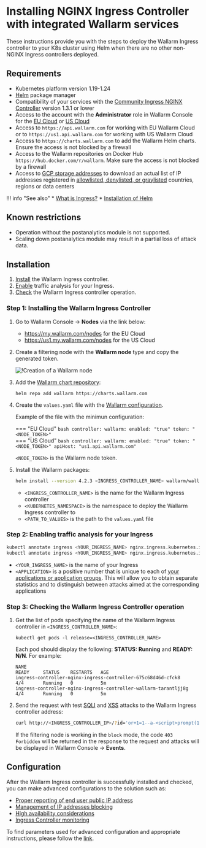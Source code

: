 # Installing NGINX Ingress Controller with integrated Wallarm services

These instructions provide you with the steps to deploy the Wallarm Ingress controller to your K8s cluster using Helm when there are no other non-NGINX Ingress controllers deployed.

## Requirements

* Kubernetes platform version 1.19-1.24
* [Helm](https://helm.sh/) package manager
* Compatibility of your services with the [Community Ingress NGINX Controller](https://github.com/kubernetes/ingress-nginx) version 1.3.1 or lower
* Access to the account with the **Administrator** role in Wallarm Console for the [EU Cloud](https://my.wallarm.com/) or [US Cloud](https://us1.my.wallarm.com/)
* Access to `https://api.wallarm.com` for working with EU Wallarm Cloud or to `https://us1.api.wallarm.com` for working with US Wallarm Cloud
* Access to `https://charts.wallarm.com` to add the Wallarm Helm charts. Ensure the access is not blocked by a firewall
* Access to the Wallarm repositories on Docker Hub `https://hub.docker.com/r/wallarm`. Make sure the access is not blocked by a firewall
* Access to [GCP storage addresses](https://www.gstatic.com/ipranges/goog.json) to download an actual list of IP addresses registered in [allowlisted, denylisted, or graylisted](../user-guides/ip-lists/overview.md) countries, regions or data centers

!!! info "See also"
    * [What is Ingress?](https://kubernetes.io/docs/concepts/services-networking/ingress/)
    * [Installation of Helm](https://helm.sh/docs/intro/install/)

## Known restrictions

* Operation without the postanalytics module is not supported. 
* Scaling down postanalytics module may result in a partial loss of attack data.

## Installation

1. [Install](#step-1-installing-the-wallarm-ingress-controller) the Wallarm Ingress controller.
2. [Enable](#step-2-enabling-traffic-analysis-for-your-ingress) traffic analysis for your Ingress.
3. [Check](#step-3-checking-the-wallarm-ingress-controller-operation) the Wallarm Ingress controller operation. 

### Step 1: Installing the Wallarm Ingress Controller

1. Go to Wallarm Console → **Nodes** via the link below:
    * https://my.wallarm.com/nodes for the EU Cloud
    * https://us1.my.wallarm.com/nodes for the US Cloud
2. Create a filtering node with the **Wallarm node** type and copy the generated token.
    
    ![!Creation of a Wallarm node](../images/user-guides/nodes/create-wallarm-node-name-specified.png)
3. Add the [Wallarm chart repository](https://charts.wallarm.com/):
    ```
    helm repo add wallarm https://charts.wallarm.com
    ```
4. Create the `values.yaml` file with the [Wallarm configuration](configure-kubernetes-en.md).

    Example of the file with the minimun configuration:

    === "EU Cloud"
        ```bash
        controller:
          wallarm:
            enabled: "true"
            token: "<NODE_TOKEN>"
        ```    
    === "US Cloud"
        ```bash
        controller:
          wallarm:
            enabled: "true"
            token: "<NODE_TOKEN>"
            apiHost: "us1.api.wallarm.com"
        ```
    
    `<NODE_TOKEN>` is the Wallarm node token.
5. Install the Wallarm packages:

    ``` bash
    helm install --version 4.2.3 <INGRESS_CONTROLLER_NAME> wallarm/wallarm-ingress -n <KUBERNETES_NAMESPACE> -f <PATH_TO_VALUES>
    ```

    * `<INGRESS_CONTROLLER_NAME>` is the name for the Wallarm Ingress controller
    * `<KUBERNETES_NAMESPACE>` is the namespace to deploy the Wallarm Ingress controller to
    * `<PATH_TO_VALUES>` is the path to the `values.yaml` file

### Step 2: Enabling traffic analysis for your Ingress

``` bash
kubectl annotate ingress <YOUR_INGRESS_NAME> nginx.ingress.kubernetes.io/wallarm-mode=monitoring
kubectl annotate ingress <YOUR_INGRESS_NAME> nginx.ingress.kubernetes.io/wallarm-application=<APPLICATION>
```
* `<YOUR_INGRESS_NAME>` is the name of your Ingress
* `<APPLICATION>` is a positive number that is unique to each of [your applications or application groups](../user-guides/settings/applications.md). This will allow you to obtain separate statistics and to distinguish between attacks aimed at the corresponding applications

### Step 3: Checking the Wallarm Ingress Controller operation

1. Get the list of pods specifying the name of the Wallarm Ingress controller in `<INGRESS_CONTROLLER_NAME>`:
    ```
    kubectl get pods -l release=<INGRESS_CONTROLLER_NAME>
    ```

    Each pod should display the following: **STATUS: Running** and **READY: N/N**. For example:

    ```
    NAME                                                              READY     STATUS    RESTARTS   AGE
    ingress-controller-nginx-ingress-controller-675c68d46d-cfck8      4/4       Running   0          5m
    ingress-controller-nginx-ingress-controller-wallarm-tarantljj8g   4/4       Running   0          5m
    ```
2. Send the request with test [SQLI](../attacks-vulns-list.md#sql-injection) and [XSS](../attacks-vulns-list.md#crosssite-scripting-xss) attacks to the Wallarm Ingress controller address:

    ```bash
    curl http://<INGRESS_CONTROLLER_IP>/?id='or+1=1--a-<script>prompt(1)</script>'
    ```

    If the filtering node is working in the `block` mode, the code `403 Forbidden` will be returned in the response to the request and attacks will be displayed in Wallarm Console → **Events**.

## Configuration

After the Wallarm Ingress controller is successfully installed and checked, you can make advanced configurations to the solution such as:

* [Proper reporting of end user public IP address](configuration-guides/wallarm-ingress-controller/best-practices/report-public-user-ip.md)
* [Management of IP addresses blocking](../user-guides/ip-lists/overview.md)
* [High availability considerations](configuration-guides/wallarm-ingress-controller/best-practices/high-availability-considerations.md)
* [Ingress Controller monitoring](configuration-guides/wallarm-ingress-controller/best-practices/ingress-controller-monitoring.md)

To find parameters used for advanced configuration and appropriate instructions, please follow the [link](configure-kubernetes-en.md).
